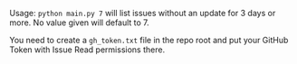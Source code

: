 Usage: `python main.py 7` will list issues without an update for 3 days or more. No value given will default to 7.

You need to create a `gh_token.txt` file in the repo root and put your GitHub Token with Issue Read permissions there.
